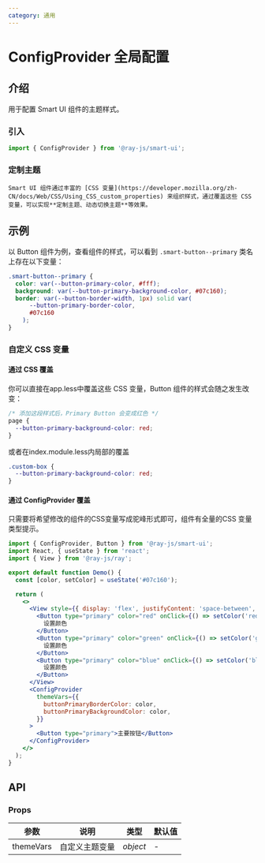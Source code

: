 ```yaml
---
category: 通用
---
```


# ConfigProvider 全局配置

## 介绍

用于配置 Smart UI 组件的主题样式。


### 引入

```jsx
import { ConfigProvider } from '@ray-js/smart-ui';
```

### 定制主题

```!info
Smart UI 组件通过丰富的 [CSS 变量](https://developer.mozilla.org/zh-CN/docs/Web/CSS/Using_CSS_custom_properties) 来组织样式，通过覆盖这些 CSS 变量，可以实现**定制主题、动态切换主题**等效果。
```


## 示例

以 Button 组件为例，查看组件的样式，可以看到 `.smart-button--primary` 类名上存在以下变量：

```css
.smart-button--primary {
  color: var(--button-primary-color, #fff);
  background: var(--button-primary-background-color, #07c160);
  border: var(--button-border-width, 1px) solid var(
      --button-primary-border-color,
      #07c160
    );
}
```


### 自定义 CSS 变量

#### 通过 CSS 覆盖

你可以直接在app.less中覆盖这些 CSS 变量，Button 组件的样式会随之发生改变：

```css
/* 添加这段样式后，Primary Button 会变成红色 */
page {
  --button-primary-background-color: red;
}
```
或者在index.module.less内局部的覆盖

```css
.custom-box {
  --button-primary-background-color: red;
}

```

#### 通过 ConfigProvider 覆盖

只需要将希望修改的组件的CSS变量写成驼峰形式即可，组件有全量的CSS 变量类型提示。

```jsx
import { ConfigProvider, Button } from '@ray-js/smart-ui';
import React, { useState } from 'react';
import { View } from '@ray-js/ray';

export default function Demo() {
  const [color, setColor] = useState('#07c160');

  return (
    <>
      <View style={{ display: 'flex', justifyContent: 'space-between', marginBottom: '24px' }}>
        <Button type="primary" color="red" onClick={() => setColor('red')}>
          设置颜色
        </Button>
        <Button type="primary" color="green" onClick={() => setColor('green')}>
          设置颜色
        </Button>
        <Button type="primary" color="blue" onClick={() => setColor('blue')}>
          设置颜色
        </Button>
      </View>
      <ConfigProvider
        themeVars={{
          buttonPrimaryBorderColor: color,
          buttonPrimaryBackgroundColor: color,
        }}
      >
        <Button type="primary">主要按钮</Button>
      </ConfigProvider>
    </>
  );
}
```

## API

### Props

| 参数       | 说明           | 类型     | 默认值 |
| ---------- | -------------- | -------- | ------ |
| themeVars | 自定义主题变量 | _object_ | - |